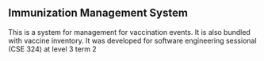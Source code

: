 ## Immunization Management System
This is a system for management for vaccination events. It is also bundled with vaccine inventory. It was developed for software engineering sessional (CSE 324) at level 3 term 2

